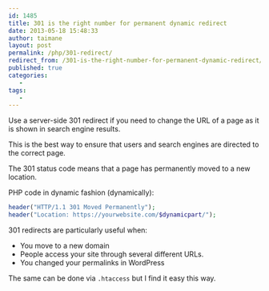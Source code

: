 ```yaml
---
id: 1485
title: 301 is the right number for permanent dynamic redirect
date: 2013-05-18 15:48:33
author: taimane
layout: post
permalink: /php/301-redirect/
redirect_from: /301-is-the-right-number-for-permanent-dynamic-redirect/
published: true
categories:
   -
tags:
   -
---
```

Use a server-side 301 redirect if you need to change the URL of a page as it is shown in search engine results.

This is the best way to ensure that users and search engines are directed to the correct page. 

The 301 status code means that a page has permanently moved to a new location.

PHP code in dynamic fashion (dynamically):

```php
header("HTTP/1.1 301 Moved Permanently");
header("Location: https://yourwebsite.com/$dynamicpart/");
```

301 redirects are particularly useful when:

* You move to a new domain 
* People access your site through several different URLs. 
* You changed your permalinks in WordPress


The same can be done via `.htaccess` but I find it easy this way.


